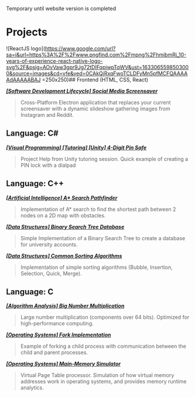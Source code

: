 Temporary until website version is completed
# Projects

![ReactJS logo](https://www.google.com/url?sa=i&url=https%3A%2F%2Fwww.pngfind.com%2Fmpng%2FhmibmRi_10-years-of-experience-react-native-logo-svg%2F&psig=AOvVaw3gpr9Jg72tDIFqpiwpTqWV&ust=1633065598503000&source=images&cd=vfe&ved=0CAkQjRxqFwoTCLDFyMn5pfMCFQAAAAAdAAAAABAJ =250x250)## Frontend (HTML, CSS, React)

***[ \[Software Development Lifecycle\] Social Media Screensaver ](https://github.com/tarekel96/Electron_BackgroundImage_App/tree/feature/ab-complete-reddit)***
> Cross-Platform Electron application that replaces your current screensaver with a dynamic slideshow gathering images from Instagram and Reddit.
  
  
  
## Language: C\#

***[ \[Visual Programming\] \[Tutoring\] \[Unity\] 4-Digit Pin Safe ](https://github.com/ColdSteamyShower/Unity-Safe-Project-Demo)***
> Project Help from Unity tutoring session. Quick example of creating a PIN lock with a dialpad
  
  
  
## Language: C++

***[ \[Artificial Intelligence\] A* Search Pathfinder ](https://github.com/ColdSteamyShower/AI.assignment1)***
> Implementation of A* search to find the shortest path between 2 nodes on a 2D map with obstacles.
  
  
***[ \[Data Structures\] Binary Search Tree Database ](https://github.com/ColdSteamyShower/CPP.assignment5)***
> Simple Implementation of a Binary Search Tree to create a database for university accounts.
  
  
***[ \[Data Structures\] Common Sorting Algorithms ](https://github.com/ColdSteamyShower/CPP.assignment6)***
> Implementation of simple sorting algorithms (Bubble, Insertion, Selection, Quick, Merge).
  
  
  
## Language: C
  
***[ \[Algorithm Analysis\] Big Number Multiplication ](https://github.com/ColdSteamyShower/Algorithms.assignment1)***
> Large number multiplication (components over 64 bits). Optimized for high-performance computing.
  
  
***[ \[Operating Systems\] Fork Implementation ](https://github.com/ColdSteamyShower/OS.assignment2)***
> Example of forking a child process with communication between the child and parent processes.
  
  
***[ \[Operating Systems\] Main-Memory Simulator ](https://github.com/ColdSteamyShower/OS.assignment6)***
> Virtual Page Table processor. Simulation of how virtual memory addresses work in operating systems, and provides memory runtime analytics.





